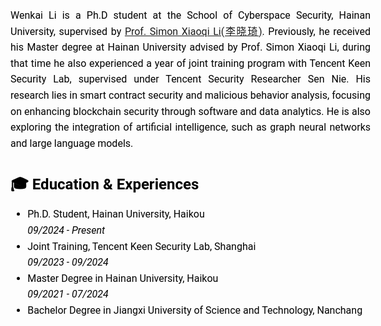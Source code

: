 <style>
  /* 引入Google Fonts中的Roboto字体 */
  @import url('https://fonts.googleapis.com/css2?family=Roboto:wght@400;700&display=swap');

  body {
    font-family: 'Roboto', sans-serif; /* 使用Roboto字体 */
    font-size: 16px; /* 设置字体大小 */
    line-height: 1.6; /* 设置行高 */
    text-align: justify; /* 段落两端对齐 */
    margin: 10px; /* 设置外边距 */
    color: #000; /* 设置字体颜色 */
  }

  h1, h2, h3 {
    font-family: 'Roboto', sans-serif; /* 统一标题字体 */
    color: #000; /* 设置标题颜色 */
  }

  h1 {
    font-size: 2em; /* 主标题字体大小 */
    margin-bottom: 10px; /* 标题下方间距 */
  }

  h2 {
    font-size: 1.5em; /* 副标题字体大小 */
    margin-bottom: 8px; /* 副标题下方间距 */
  }

  h3 {
    font-size: 1em; /* 小标题字体大小 */
    margin-bottom: 3px; /* 小标题下方间距 */
  }

  p {
    margin-bottom: 5px; 
  }

  .publication {
    margin-bottom: 8px; 
  }
  
  .publications {
    list-style-type: disc; /* 设置列表标记为圆点 */
    padding-left: 20px;    /* 设置左侧内边距 */
}
  
.publications h3 {
    margin: 0; /* 去掉标题的默认外边距 */
}
.publications p {
    margin: 5px 0; /* 设置段落的上下外边距 */
    color: #333; /
}
  .publication p {
    font-size: 16px; /* 设置字体大小 */
    margin-bottom: 3px; /* 减少作者和出版期刊之间的间距 */
  }
</style>


Wenkai Li is a Ph.D student at the School of Cyberspace Security, Hainan University, supervised by [Prof. Simon Xiaoqi Li(李晓琦)](https://csxqli.github.io/). Previously, he received his Master degree at Hainan University advised by Prof. Simon Xiaoqi Li, during that time he also experienced a year of joint training program with Tencent Keen Security Lab, supervised under Tencent Security Researcher Sen Nie. His research lies in smart contract security and malicious behavior analysis, focusing on enhancing blockchain security through software and data analytics. He is also exploring the integration of artificial intelligence, such as graph neural networks and large language models.


## 🎓 Education & Experiences
- Ph.D. Student, Hainan University, Haikou  
  *09/2024 - Present*
- Joint Training, Tencent Keen Security Lab, Shanghai  
  *09/2023 - 09/2024*
- Master Degree in Hainan University, Haikou  
  *09/2021 - 07/2024*
- Bachelor Degree in Jiangxi University of Science and Technology, Nanchang


